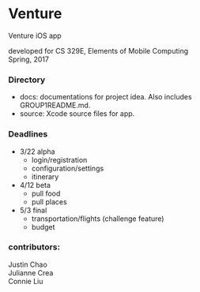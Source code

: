 # Venture
Venture iOS app

developed for CS 329E, Elements of Mobile Computing  
Spring, 2017  

### Directory
  * docs:   documentations for project idea. Also includes GROUP1README.md.      
  * source: Xcode source files for app.    

### Deadlines
  * 3/22 alpha
    - login/registration
    - configuration/settings
    - itinerary
  * 4/12 beta
    - pull food
    - pull places
  * 5/3 final
    - transportation/flights (challenge feature)
    - budget

### contributors:
Justin Chao  
Julianne Crea  
Connie Liu  
